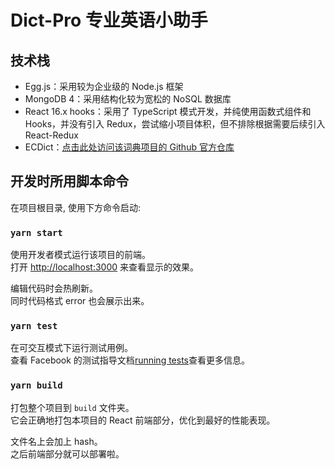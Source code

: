 # Dict-Pro 专业英语小助手

## 技术栈

- Egg.js：采用较为企业级的 Node.js 框架
- MongoDB 4：采用结构化较为宽松的 NoSQL 数据库
- React 16.x hooks：采用了 TypeScript 模式开发，并纯使用函数式组件和 Hooks，并没有引入 Redux，尝试缩小项目体积，但不排除根据需要后续引入 React-Redux
- ECDict：[点击此处访问该词典项目的 Github 官方仓库](https://github.com/skywind3000/ecdict)

## 开发时所用脚本命令

在项目根目录, 使用下方命令启动:

### `yarn start`

使用开发者模式运行该项目的前端。<br />
打开 [http://localhost:3000](http://localhost:3000) 来查看显示的效果。

编辑代码时会热刷新。<br />
同时代码格式 error 也会展示出来。

### `yarn test`

在可交互模式下运行测试用例。<br />
查看 Facebook 的测试指导文档[running tests](https://facebook.github.io/create-react-app/docs/running-tests)查看更多信息。

### `yarn build`

打包整个项目到 `build` 文件夹。<br />
它会正确地打包本项目的 React 前端部分，优化到最好的性能表现。

文件名上会加上 hash。<br />
之后前端部分就可以部署啦。
